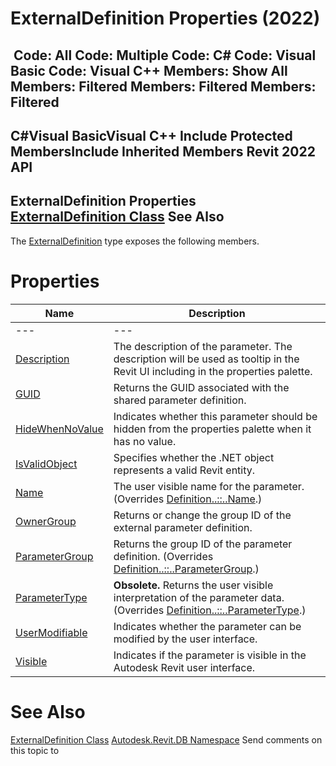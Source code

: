 # ExternalDefinition Properties (2022)

﻿
 Code: All Code: Multiple Code: C# Code: Visual Basic Code: Visual C++  Members: Show All Members: Filtered Members: Filtered Members: Filtered   
---  
C#Visual BasicVisual C++
Include Protected MembersInclude Inherited Members
Revit 2022 API  
---  
ExternalDefinition Properties  
[ExternalDefinition Class](a3e84415-b88e-a8e0-4e11-64795d92da0e.md "ExternalDefinition Class") See Also  
---  
The [ExternalDefinition](a3e84415-b88e-a8e0-4e11-64795d92da0e.md "ExternalDefinition Class") type exposes the following members.
# Properties
| Name | Description |
| --- | --- |
| --- | --- | --- |
| [Description](a9b39143-83e0-fb36-b48f-9204d40c81ab.md "Description Property") | The description of the parameter. The description will be used as tooltip in the Revit UI including in the properties palette. |
| [GUID](26015ea2-da14-405e-e3e6-0e12a0cfbaf7.md "GUID Property") | Returns the GUID associated with the shared parameter definition. |
| [HideWhenNoValue](5d90af6c-9cca-1064-c240-6c1eb3277a88.md "HideWhenNoValue Property") | Indicates whether this parameter should be hidden from the properties palette when it has no value. |
| [IsValidObject](192b4772-4deb-360e-a592-c774fec7bb33.md "IsValidObject Property") | Specifies whether the .NET object represents a valid Revit entity. |
| [Name](16a69a5a-d192-6d24-20b2-42160c9f27ae.md "Name Property") | The user visible name for the parameter. (Overrides [Definition..::..Name](a8f22807-7fef-f24e-e1fa-7dbef20c3628.md "Name Property").) |
| [OwnerGroup](4ec35eb2-c09f-deee-7b2d-9f87c24e5f2c.md "OwnerGroup Property") | Returns or change the group ID of the external parameter definition. |
| [ParameterGroup](45a80176-9f3f-9eb9-7e1d-ab0a24ebf2bc.md "ParameterGroup Property") | Returns the group ID of the parameter definition.  (Overrides [Definition..::..ParameterGroup](0f094302-78d1-3d7b-e726-675aad7d1aea.md "ParameterGroup Property").) |
| [ParameterType](22bde928-32b4-1de8-bd7b-70eb6ac01783.md "ParameterType Property") | **Obsolete.** Returns the user visible interpretation of the parameter data. (Overrides [Definition..::..ParameterType](85896ef7-cf71-71c1-4fd5-4637bd178b78.md "ParameterType Property").) |
| [UserModifiable](4568f90c-7d4b-c9f2-da59-1540ca14a22f.md "UserModifiable Property") | Indicates whether the parameter can be modified by the user interface. |
| [Visible](a6f58bc8-b80d-a2f2-3081-a60495c3e741.md "Visible Property") | Indicates if the parameter is visible in the Autodesk Revit user interface. |

# See Also
[ExternalDefinition Class](a3e84415-b88e-a8e0-4e11-64795d92da0e.md "ExternalDefinition Class")
[Autodesk.Revit.DB Namespace](87546ba7-461b-c646-cbb1-2cb8f5bff8b2.md "Autodesk.Revit.DB Namespace")
Send comments on this topic to 